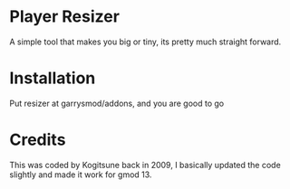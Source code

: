 Player Resizer
=========

A simple tool that makes you big or tiny, its pretty much straight forward.

Installation
=========

Put resizer at garrysmod/addons, and you are good to go

Credits
=========

This was coded by Kogitsune back in 2009, I basically updated the code slightly and made it work for gmod 13.